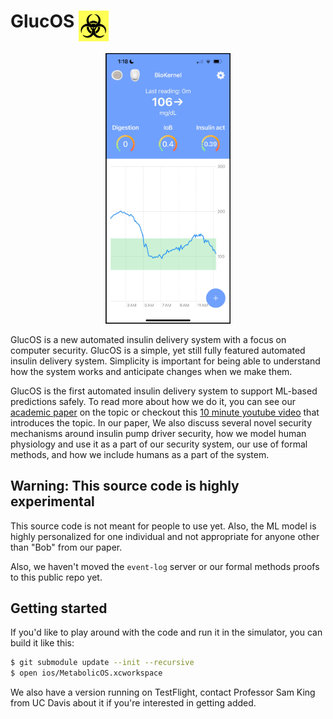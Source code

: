 # GlucOS <img src="biohacker.png" width="48" align="top">

<div align="center">
  <img src="biokernel.jpeg" width="200">
</div>

GlucOS is a new automated insulin delivery system with a focus on
computer security. GlucOS is a simple, yet still fully featured
automated insulin delivery system. Simplicity is important for being
able to understand how the system works and anticipate changes when we
make them.

GlucOS is the first automated insulin delivery system to support
ML-based predictions safely. To read more about how we do it, you can
see our [academic
paper](https://bob.cs.ucdavis.edu/assets/dl/glucos.pdf) on the
topic or checkout this [10 minute youtube video](https://www.youtube.com/watch?v=0SAoigEHjJ4&list=PLS7sMlgd1pNM0KIKUQ-3y0_NRBU6Q-64h&index=3) that introduces the topic. In our paper, We also discuss several novel security mechanisms around
insulin pump driver security, how we model human physiology and use it
as a part of our security system, our use of formal methods, and how
we include humans as a part of the system.

## Warning: This source code is highly experimental

This source code is not meant for people to use yet. Also, the ML
model is highly personalized for one individual and not appropriate
for anyone other than "Bob" from our paper.

Also, we haven't moved the `event-log` server or our formal methods
proofs to this public repo yet.

## Getting started

If you'd like to play around with the code and run it in the
simulator, you can build it like this:

```bash
$ git submodule update --init --recursive
$ open ios/MetabolicOS.xcworkspace
```

We also have a version running on TestFlight, contact Professor Sam
King from UC Davis about it if you're interested in getting added.

